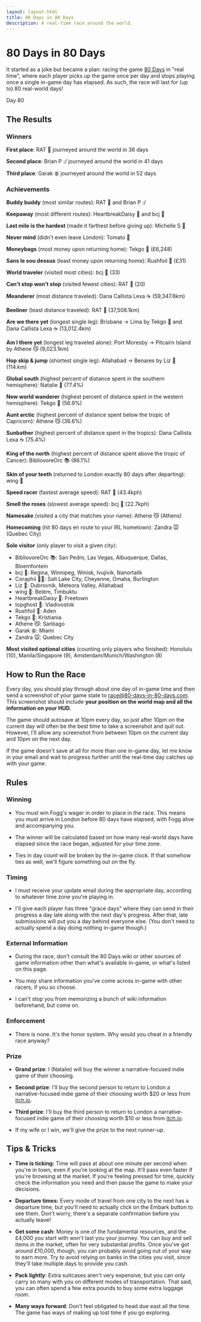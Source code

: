 ```yaml
---
layout: layout.html
title: 80 Days in 80 Days
description: A real-time race around the world.
---
```


# 80 Days in 80 Days

It started as a joke but became a plan: racing the game [80 Days] in "real
time", where each player picks up the game once per day and stops playing once a
single in-game day has elapsed. As such, the race will last for (up to) 80
real-world days!

[80 Days]: https://www.inklestudios.com/80days/

<p class="begins">Day <span class="date">80</span></p>

<div id="cesiumContainer"></div>

## The Results

### Winners

**First place**: RAT 🐀 journeyed around the world in 36 days

**Second place**: Brian P :/ journeyed around the world in 41 days

**Third place**: Garak ꙮ journeyed around the world in 52 days

### Achievements

**Buddy buddy** (most similar routes): RAT 🐀 and Brian P :/

**Keepaway** (most different routes): HeartbreakDaisy 🌼 and bcj 👻

**Last mile is the hardest** (made it farthest before giving up): Michelle S 🍩️

**Never mind** (didn't even leave London): Tomato 🍅

**Moneybags** (most money upon returning home): Tekgo 💖 (£6,248)

**Sans le sou dessus** (least money upon returning home): Rushfoil 🐇 (£31)

**World traveler** (visited most cities): bcj 👻 (33)

**Can't stop won't stop** (visited fewest cities): RAT 🐀 (20)

**Meanderer** (most distance traveled): Dana Callista Lexa ☕ (59,347.6km)

**Beeliner** (least distance traveled): RAT 🐀 (37,508.1km)

**Are we there yet** (longest single leg): Brisbane → Lima by Tekgo 💖 and Dana Callista Lexa ☕ (13,012.4km)

**Am I there yet** (longest leg traveled alone): Port Moresby → Pitcairn Island by Athene 😼 (9,023.1km)

**Hop skip & jump** (shortest single leg): Allahabad -> Benares by Liz 🦭 (114.km)

**Global south** (highest percent of distance spent in the southern hemisphere):
Natalie 🌿 (77.4%)

**New world wanderer** (highest percent of distance spent in the western
hemisphere): Tekgo 💖 (56.9%)

**Aunt arctic** (highest percent of distance spent below the tropic of
Capricorn): Athene 😼 (36.6%)

**Sunbather** (highest percent of distance spent in the tropics): Dana Callista
Lexa ☕ (75.4%)

**King of the north** (highest percent of distance spent above the tropic of
Cancer): BibliovoreOrc 📚 (86.1%)

**Skin of your teeth** (returned to London exactly 80 days after departing):
wing 🥑

**Speed racer** (fastest average speed): RAT 🐀 (43.4kph)

**Smell the roses** (slowest average speed): bcj 👻 (22.7kph)

**Namesake** (visited a city that matches your name): Athene 😼 (Athens)

**Homecoming** (hit 80 days en route to your IRL hometown): Zandra 🐭 (Quebec
City)

**Sole visitor** (only player to visit a given city):
* BibliovoreOrc 📚: San Pedro, Las Vegas, Albuquerque, Dallas, Bloemfontein
* bcj 👻: Regina, Winnipeg, Winisk, Ivujivik, Nanortalik
* Coraphii 🐻‍❄️: Salt Lake City, Cheyenne, Omaha, Burlington
* Liz 🦭: Dubrovnik, Meteora Valley, Allahabad
* wing 🥑: Belém, Timbuktu
* HeartbreakDaisy 🌼: Freetown
* topghost 🙈: Vladivostok
* Rushfoil 🐇: Aden
* Tekgo 💖: Kristiania
* Athene 😼: Santiago
* Garak ꙮ: Miami
* Zandra 🐭: Quebec City

**Most visited optional cities** (counting only players who finished): Honolulu
(10), Manila/Singapore (9), Amsterdam/Munich/Washington (8)

## How to Run the Race

Every day, you should play through about one day of in-game time and then send a
screenshot of your game state to [race@80-days-in-80-days.com]. This screenshot
should include **your position on the world map and all the information on your
HUD**.

[race@80-days-in-80-days.com]: mailto:race@80-days-in-80-days.com

The game should autosave at 10pm every day, so just after 10pm on the current
day will often be the best time to take a screenshot and quit out. However, I'll
allow any screenshot from between 10pm on the current day and 10pm on the next
day.

If the game doesn't save at all for more than one in-game day, let me know in
your email and wait to progress further until the real-time day catches up with
your game.

## Rules

### Winning

* You must win Fogg's wager in order to place in the race. This means you must
  arrive in London before 80 days have elapsed, with Fogg alive and accompanying
  you.

* The winner will be calculated based on how many real-world days have elapsed
  since the race began, adjusted for your time zone.

* Ties in day count will be broken by the in-game clock. If that somehow ties as
  well, we'll figure something out on the fly.

### Timing

* I must receive your update email during the appropriate day, according to
  whatever time zone you're playing in.

* I'll give each player has three "grace days" where they can send in their
  progress a day late along with the next day's progress. After that, late
  submissions will put you a day behind everyone else. (You don't need to
  actually spend a day doing nothing in-game though.)

### External Information

* During the race, don't consult the 80 Days wiki or other sources of game
  information other than what's available in-game, or what's listed on this
  page.

* You *may* share information you've come across in-game with other racers, if
  you so choose.

* I can't stop you from memorizing a bunch of wiki information beforehand, but
  come on.

### Enforcement

* There is none. It's the honor system. Why would you cheat in a friendly race
  anyway?

### Prize

* **Grand prize**: I (Natalie) will buy the winner a narrative-focused indie
  game of their choosing.

* **Second prize**: I'll buy the second person to return to London a
  narrative-focused indie game of their choosing worth $20 or less from
  [itch.io](https://itch.io/games/store/tag-narrative).

* **Third prize**: I'll buy the third person to return to London a
  narrative-focused indie game of their choosing worth $10 or less from
  [itch.io](https://itch.io/games/store/tag-narrative).

* If my wife or I win, we'll give the prize to the next runner-up.

## Tips & Tricks

* **Time is ticking:** Time will pass at about one minute per second when you're
  in town, even if you're looking at the map. It'll pass even faster if you're
  browsing at the market. If you're feeling pressed for time, quickly check the
  information you need and then pause the game to make your decisions.

* **Departure times:** Every mode of travel from one city to the next has a
  departure time, but you'll need to actually click on the Embark button to see
  them. Don't worry, there's a separate confirmation before you actually leave!

* **Get some cash**: Money is one of the fundamental resources, and the £4,000
  you start with won't last you your journey. You can buy and sell items in the
  market, often for very substantial profits. Once you've got around £10,000,
  though, you can probably avoid going out of your way to earn more. Try to
  avoid relying on banks in the cities you visit, since they'll take multiple
  days to provide you cash.

* **Pack lightly**: Extra suitcases aren't very expensive, but you can only
  carry so many with you on different modes of transportation. That said, you
  can often spend a few extra pounds to buy some extra luggage room.

* **Many ways forward**: Don't feel obligated to head due east all the time. The
  game has ways of making up lost time if you go exploring.
